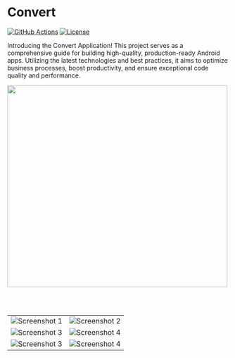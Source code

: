 # Convert
[![GitHub Actions](https://github.com/donchakkappan/convert/actions/workflows/android.yml/badge.svg)](https://github.com/donchakkappan/convert/actions)
[![License](https://img.shields.io/github/license/donchakkappan/convert)](https://github.com/donchakkappan/convert/blob/main/LICENSE)


Introducing the Convert Application! This project serves as a comprehensive guide for building high-quality, production-ready Android apps. Utilizing the latest technologies and best practices, it aims to optimize business processes, boost productivity, and ensure exceptional code quality and performance.

<img src="https://github.com/donchakkappan/Convert/assets/6335190/07ac132d-3d20-487d-acaf-e01eb3545cf62" width="500" height="458">

<br><br>

<table>
  <tr>
    <td><img src="https://github.com/donchakkappan/Convert/assets/6335190/c9fb1014-626c-41b2-8210-23e9f8a51f26" alt="Screenshot 1"/></td>
    <td><img src="https://github.com/donchakkappan/Convert/assets/6335190/f2d496f7-cf63-405d-9036-0a13d46da18f" alt="Screenshot 2"/></td>
  </tr>
  <tr>
    <td><img src="https://github.com/donchakkappan/Convert/assets/6335190/7ecfbb2a-36cd-47a4-920c-948ffe167c22" alt="Screenshot 3"/></td>
    <td><img src="https://github.com/donchakkappan/Convert/assets/6335190/d88fb364-2be2-4ab4-813b-169b46285e87" alt="Screenshot 4"/></td>
  </tr>
  <tr>
    <td><img src="https://github.com/user-attachments/assets/0c84c687-5289-4676-9b27-5edbc9aef6ed" alt="Screenshot 3"/></td>
    <td><img src="https://github.com/user-attachments/assets/aeb0d13d-844f-4f53-aa41-a41a99651211" alt="Screenshot 4"/></td>
  </tr>
</table>
